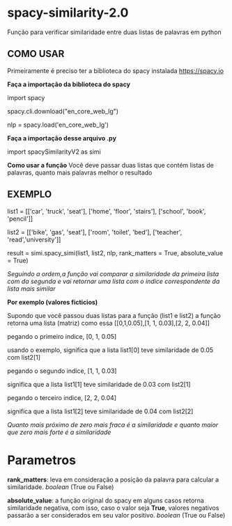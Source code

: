 # spacy-similarity-2.0
Função para verificar similaridade entre duas listas de palavras em python

## COMO USAR 
Primeiramente é preciso ter a biblioteca do spacy instalada https://spacy.io

**Faça a importação da biblioteca do spacy**

import spacy

spacy.cli.download("en_core_web_lg")

nlp = spacy.load('en_core_web_lg')

**Faça a importação desse arquivo .py**

import spacySimilarityV2 as simi

**Como usar a função**
Você deve passar duas listas que contém listas de palavras, quanto mais palavras melhor o resultado

## EXEMPLO

list1 = [['car', 'truck', 'seat'], ['home', 'floor', 'stairs'], ['school', 'book', 'pencil']]

list2 = [['bike', 'gas', 'seat'], ['room', 'toilet', 'bed'], ['teacher', 'read','university']]

result = simi.spacy_simi(list1, list2, nlp, rank_matters = True, absolute_value = True)

_Seguindo a ordem,a função vai comparar a similaridade da primeira lista com da segunda e vai retornar uma lista com o indice correspondente da lista mais similar_

**Por exemplo (valores ficticios)**

Supondo que você passou duas listas para a função (list1 e list2) a função retorna uma lista (matriz) como essa [[0,1,0.05],[1, 1, 0.03],[2, 2, 0.04]]

pegando o primeiro indice, [0, 1, 0.05]

usando o exemplo, significa que a lista list1[0] teve similaridade de 0.05 com list2[1]

pegando o segundo indice, [1, 1, 0.03]

significa que a lista list1[1] teve similaridade de 0.03 com list2[1]

pegando o terceiro indice, [2, 2, 0.04]

significa que a lista list1[2] teve similaridade de 0.04 com list2[2]

_Quanto mais próximo de zero mais fraca é a similaridade e quanto maior que zero mais forte é a similaridade_

# Parametros

**rank_matters**: leva em consideração a posição da palavra para calcular a similaridade. _boolean_ (True ou False)

**absolute_value**: a função original do spacy em alguns casos retorna similaridade negativa, com isso, caso o valor seja **True**, valores negativos passarão a ser considerados em seu valor positivo. _boolean_ (True ou False)




  

